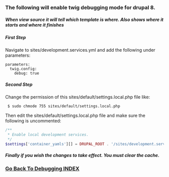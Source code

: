 ### The following will enable twig debugging mode for drupal 8.

##### When view source it will tell which template is where. Also shows where it starts and where it finishes


##### First Step
Navigate to sites/development.services.yml and add the following under parameters:
```{r, engine='bash', count_lines}
parameters:
  twig.config:
    debug: true
```



##### Second Step
Change the permission of this sites/default/settings.local.php file like:
```{r, engine='bash', count_lines}
 $ sudo chmode 755 sites/default/settings.local.php
```

Then edit the sites/default/settings.local.php file and make sure the following is uncommented:
```php
/**
 * Enable local development services.
 */
$settings['container_yamls'][] = DRUPAL_ROOT . '/sites/development.services.yml';
```



##### Finally if you wish the changes to take effect. You must clear the cache.



### [Go Back To Debugging INDEX](https://github.com/ovanesb/drupal/tree/master/Drupal8/Debugging)
